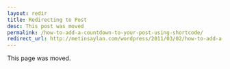 ```yaml
---
layout: redir
title: Redirecting to Post
desc: This post was moved
permalink: /how-to-add-a-countdown-to-your-post-using-shortcode/
redirect_url: http://metinsaylan.com/wordpress/2011/03/02/how-to-add-a-countdown-to-your-post-using-shortcode/
---
```


This page was moved.
